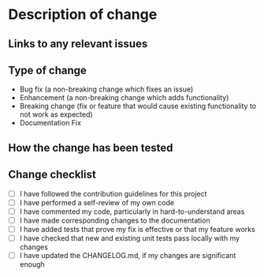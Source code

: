 # Description of change

<!-- Please write a summary of your changes and why you made them. -->

## Links to any relevant issues

<!-- Be sure to reference any related issues by adding `fixes issue #`. -->

## Type of change

<!-- Choose a type of change, and delete any options that are not relevant. -->

-   Bug fix (a non-breaking change which fixes an issue)
-   Enhancement (a non-breaking change which adds functionality)
-   Breaking change (fix or feature that would cause existing functionality to not work as expected)
-   Documentation Fix

## How the change has been tested

<!-- Describe the tests that you ran to verify your changes. -->

<!-- Make sure to provide instructions for the maintainer as well as any relevant configurations. -->

## Change checklist

<!-- Tick the boxes that are relevant to your changes, and delete any items that are not. -->

-   [ ] I have followed the contribution guidelines for this project
-   [ ] I have performed a self-review of my own code
-   [ ] I have commented my code, particularly in hard-to-understand areas
-   [ ] I have made corresponding changes to the documentation
-   [ ] I have added tests that prove my fix is effective or that my feature works
-   [ ] I have checked that new and existing unit tests pass locally with my changes
-   [ ] I have updated the CHANGELOG.md, if my changes are significant enough

